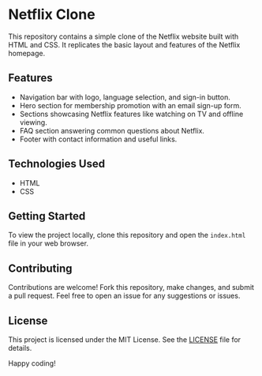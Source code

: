 # Netflix Clone

This repository contains a simple clone of the Netflix website built with HTML and CSS. It replicates the basic layout and features of the Netflix homepage.

## Features

- Navigation bar with logo, language selection, and sign-in button.
- Hero section for membership promotion with an email sign-up form.
- Sections showcasing Netflix features like watching on TV and offline viewing.
- FAQ section answering common questions about Netflix.
- Footer with contact information and useful links.

## Technologies Used

- HTML
- CSS

## Getting Started

To view the project locally, clone this repository and open the `index.html` file in your web browser.

## Contributing

Contributions are welcome! Fork this repository, make changes, and submit a pull request. Feel free to open an issue for any suggestions or issues.

## License

This project is licensed under the MIT License. See the [LICENSE](LICENSE) file for details.

Happy coding!
